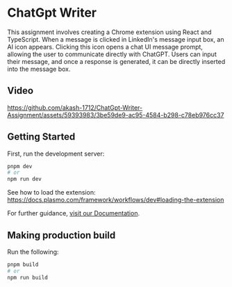 # ChatGpt Writer

This assignment involves creating a Chrome extension using React and TypeScript. When a message is clicked in LinkedIn's message input box, an AI icon appears. Clicking this icon opens a chat UI message prompt, allowing the user to communicate directly with ChatGPT. Users can input their message, and once a response is generated, it can be directly inserted into the message box.

## Video

https://github.com/akash-1712/ChatGpt-Writer-Assignment/assets/59393983/3be59de9-ac95-4584-b298-c78eb976cc37

## Getting Started

First, run the development server:

```bash
pnpm dev
# or
npm run dev
```

See how to load the extension: https://docs.plasmo.com/framework/workflows/dev#loading-the-extension

For further guidance, [visit our Documentation](https://docs.plasmo.com/).

## Making production build

Run the following:

```bash
pnpm build
# or
npm run build
```

